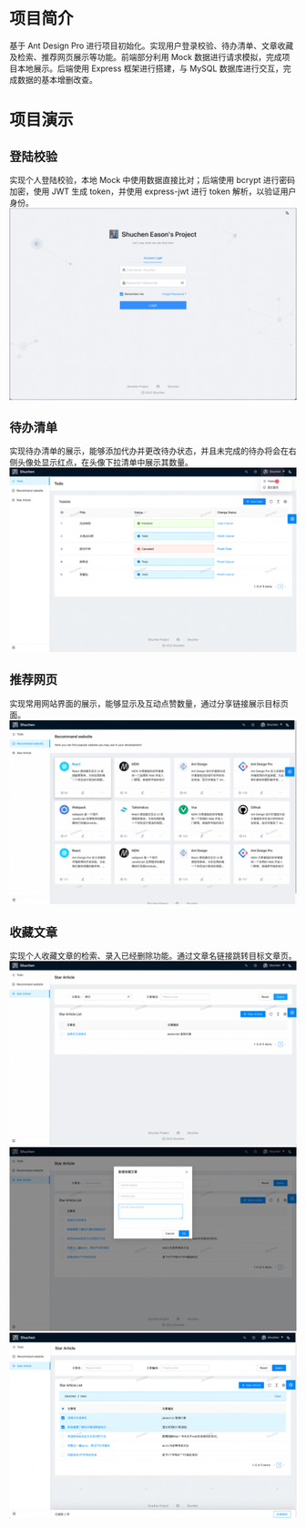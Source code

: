 # 项目简介
基于 Ant Design Pro 进行项目初始化。实现用户登录校验、待办清单、文章收藏及检索、推荐网页展示等功能。前端部分利用 Mock 数据进行请求模拟，完成项目本地展示。后端使用 Express 框架进行搭建，与 MySQL 数据库进行交互，完成数据的基本增删改查。

# 项目演示

## 登陆校验
实现个人登陆校验，本地 Mock 中使用数据直接比对；后端使用 bcrypt 进行密码加密，使用 JWT 生成 token，并使用 express-jwt 进行 token 解析，以验证用户身份。
![login](./assets/login.png)

## 待办清单
实现待办清单的展示，能够添加代办并更改待办状态，并且未完成的待办将会在右侧头像处显示红点，在头像下拉清单中展示其数量。
![todo](./assets/1.png)

## 推荐网页
实现常用网站界面的展示，能够显示及互动点赞数量，通过分享链接展示目标页面。
![recommend](./assets/2.png)

## 收藏文章
实现个人收藏文章的检索、录入已经删除功能。通过文章名链接跳转目标文章页。
![star](./assets/4.png)
![star2](./assets/5.png)
![star3](./assets/6.png)

